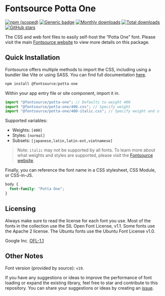 # Fontsource Potta One

[![npm (scoped)](https://img.shields.io/npm/v/@fontsource/potta-one?color=brightgreen)](https://www.npmjs.com/package/@fontsource/potta-one) [![Generic badge](https://img.shields.io/badge/fontsource-passing-brightgreen)](https://github.com/fontsource/fontsource) [![Monthly downloads](https://badgen.net/npm/dm/@fontsource/potta-one)](https://github.com/fontsource/fontsource) [![Total downloads](https://badgen.net/npm/dt/@fontsource/potta-one)](https://github.com/fontsource/fontsource) [![GitHub stars](https://img.shields.io/github/stars/fontsource/fontsource.svg?style=social&label=Star)](https://github.com/fontsource/fontsource/stargazers)

The CSS and web font files to easily self-host the “Potta One” font. Please visit the main [Fontsource website](https://fontsource.org/fonts/potta-one) to view more details on this package.

## Quick Installation

Fontsource offers multiple methods to import the CSS, including using a bundler like Vite or using SASS. You can find full documentation [here](https://fontsource.org/docs/getting-started/introduction).

```javascript
npm install @fontsource/potta-one
```

Within your app entry file or site component, import it in.

```javascript
import "@fontsource/potta-one"; // Defaults to weight 400
import "@fontsource/potta-one/400.css"; // Specify weight
import "@fontsource/potta-one/400-italic.css"; // Specify weight and style
```

Supported variables:
- Weights: `[400]`
- Styles: `[normal]`
- Subsets: `[japanese,latin,latin-ext,vietnamese]`

> Note: `italic` may not be supported by all fonts. To learn more about what weights and styles are supported, please visit the [Fontsource website](https://fontsource.org/fonts/potta-one).

Finally, you can reference the font name in a CSS stylesheet, CSS Module, or CSS-in-JS.

```css
body {
  font-family: "Potta One";
}
```

## Licensing
Always make sure to read the license for each font you use. Most of the fonts in the collection use the SIL Open Font License, v1.1. Some fonts use the Apache 2 license. The Ubuntu fonts use the Ubuntu Font License v1.0.

Google Inc.
[OFL-1.1](http://scripts.sil.org/OFL)

## Other Notes
Font version (provided by source): `v19`.

If you have any suggestions or ideas to improve the performance of font loading or expand the existing library, feel free to star and contribute to this repository. You can share your suggestions or ideas by creating an [issue](https://github.com/fontsource/fontsource/issues).
